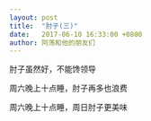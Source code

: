 ```yaml
---
layout: post
title:  "肘子(三)"
date:   2017-06-10 16:33:00 +0800
author: 阿荡和他的朋友们
---
```


肘子虽然好，不能馋领导

周六晚上十点睡，肘子再多也浪费

周六晚上十点睡，周日肘子更美味
